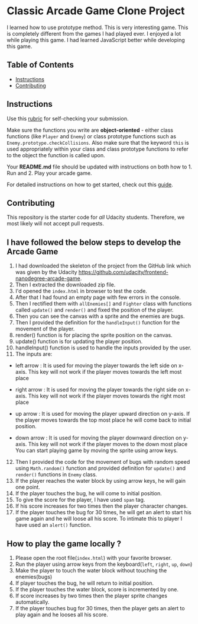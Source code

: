 # Classic Arcade Game Clone Project
 I learned how to use prototype method. This is very interesting game. This is completely different from the games I had played ever.  I enjoyed a lot while playing this game.
 I had learned JavaScript better while developing this game.

## Table of Contents

- [Instructions](#instructions)
- [Contributing](#contributing)

## Instructions

Use this [rubric](https://review.udacity.com/#!/rubrics/15/view) for self-checking your submission.

Make sure the functions you write are **object-oriented** - either class functions (like `Player` and `Enemy`) or class prototype functions such as `Enemy.prototype.checkCollisions`. Also make sure that the keyword `this` is used appropriately within your class and class prototype functions to refer to the object the function is called upon.

Your **README.md** file should be updated with instructions on both how to 1. Run and 2. Play your arcade game.

For detailed instructions on how to get started, check out this [guide](https://docs.google.com/document/d/1v01aScPjSWCCWQLIpFqvg3-vXLH2e8_SZQKC8jNO0Dc/pub?embedded=true).

## Contributing

This repository is the starter code for _all_ Udacity students. Therefore, we most likely will not accept pull requests.

## I have followed the below steps to develop the Arcade Game

1. I had downloaded the skeleton of the project from the GitHub link which was given by the Udacity https://github.com/udacity/frontend-nanodegree-arcade-game.
2. Then I extracted the downloaded zip file.  
3. I'd opened the `index.html` in browser to test the code.
4. After that I had found an empty page with few errors in the console.
5. Then I rectified them with `allEnemies[]` and `Fighter` class with functions called `update()` and `render()` and fixed the position of the player.
6. Then you can see the canvas with a sprite and the enemies are bugs.
7. Then I provided the definition for the `handleInput()` function for the movement of the player.
8. render() function is for placing the sprite position on the canvas.
9. update() function is for updating the player position.
10. handleInput() function is used to handle the inputs provided by the user.
11. The inputs are:
   + left arrow : It is used for moving the player towards the left side on x-axis. This key will not work if the player moves towards the left most place

   + right arrow : It is used for moving the player towards the right side on x-axis. This key will not work if the player moves towards the right most place

   + up arrow : It is used for moving the player upward direction on y-axis. If the player moves towards the top most place he will come back to initial position.

   + down arrow : It is used for moving the player downward direction  on y-axis. This key will not work if the player moves to the down most place
   You can start playing game by moving the sprite using arrow keys.
12. Then I provided the code for the movement of bugs with random speed using `Math.random()` function and provided definition for `update()` and `render()` functions in `Enemy` class.
13. If the player reaches the water block by using arrow keys, he will gain one point.
14. If the player touches the bug, he will come to initial position.
15. To give the score for the player, I have used `span` tag.
16. If his score increases for two times then the player character changes.
17. If the player touches the bug for 30 times, he will get an alert to start his game again and he will loose all his score. To intimate this to player I have used an `alert()` function.

## How to play the game locally ?
1. Please open the root file(`index.html`) with your favorite browser.
2. Run the player using arrow keys from the keyboard(`left`, `right`, `up`, `down`)
3. Make the player to touch the water block without touching the enemies(bugs)
4. If player touches the bug, he will return to initial position.
5. If the player touches the water block, score is incremented by one.
6. If score increases by two times then the player sprite changes automatically.
7. If the player touches bug for 30 times, then the player gets an alert to play again and he looses all his score.

